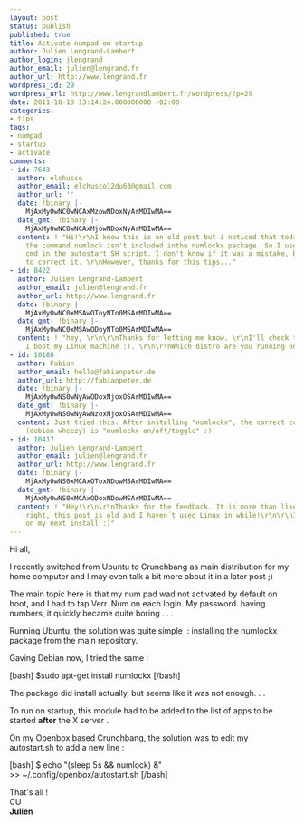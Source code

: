 ```yaml
---
layout: post
status: publish
published: true
title: Activate numpad on startup
author: Julien Lengrand-Lambert
author_login: jlengrand
author_email: julien@lengrand.fr
author_url: http://www.lengrand.fr
wordpress_id: 29
wordpress_url: http://www.lengrandlambert.fr/wordpress/?p=29
date: 2011-10-18 13:14:24.000000000 +02:00
categories:
- tips
tags:
- numpad
- startup
- activate
comments:
- id: 7643
  author: elchusco
  author_email: elchusco12du63@gmail.com
  author_url: ''
  date: !binary |-
    MjAxMy0wNC0wNCAxMzowNDoxNyArMDIwMA==
  date_gmt: !binary |-
    MjAxMy0wNC0wNCAxMjowNDoxNyArMDIwMA==
  content: ! "Hi!\r\nI know this is an old post but i noticed that today, april 2013,
    the command numlock isn't included inthe numlockx package. So I used the numlockx
    cmd in the autostart SH script. I don't know if it was a mistake, but i'd like
    to correct it. \r\nHowever, thanks for this tips..."
- id: 8422
  author: Julien Lengrand-Lambert
  author_email: julien@lengrand.fr
  author_url: http://www.lengrand.fr
  date: !binary |-
    MjAxMy0wNC0xMSAwOToyNTo0MSArMDIwMA==
  date_gmt: !binary |-
    MjAxMy0wNC0xMSAwODoyNTo0MSArMDIwMA==
  content: ! "hey, \r\n\r\nThanks for letting me know. \r\nI'll check that next time
    I boot my Linux machine :). \r\n\r\nWhich distro are you running on ?"
- id: 10188
  author: Fabian
  author_email: hello@fabianpeter.de
  author_url: http://fabianpeter.de
  date: !binary |-
    MjAxMy0wNS0wNyAwODoxNjoxOSArMDIwMA==
  date_gmt: !binary |-
    MjAxMy0wNS0wNyAwNzoxNjoxOSArMDIwMA==
  content: Just tried this. After installing "numlockx", the correct command on Crunchbang
    (debian wheezy) is "numlockx on/off/toggle" :)
- id: 10417
  author: Julien Lengrand-Lambert
  author_email: julien@lengrand.fr
  author_url: http://www.lengrand.fr
  date: !binary |-
    MjAxMy0wNS0xMCAxOToxNDowMSArMDIwMA==
  date_gmt: !binary |-
    MjAxMy0wNS0xMCAxODoxNDowMSArMDIwMA==
  content: ! "Hey!\r\n\r\nThanks for the feedback. It is more than likely that you´re
    right, this post is old and I haven´t used Linux in while!\r\n\r\nI´ll check that
    on my next install :)"
---
```

Hi all,

I recently switched from Ubuntu to Crunchbang as main distribution for my home computer and I may even talk a bit more about it in a later post ;)

The main topic here is that my num pad wad not activated by default on boot, and I had to tap Verr. Num on each login. My password  having numbers, it quickly became quite boring . . .

Running Ubuntu, the solution was quite simple  : installing the numlockx package from the main repository.

Gaving Debian now, I tried the same :

[bash]
$sudo apt-get install numlockx
[/bash]

The package did install actually, but seems like it was not enough. . .

To run on startup, this module had to be added to the list of apps to be started <strong>after</strong> the X server .

On my Openbox based Crunchbang, the solution was to edit my autostart.sh to add a new line :

[bash]
$ echo &quot;(sleep 5s &amp;&amp; numlock) &amp;&quot; \
&gt;&gt; ~/.config/openbox/autostart.sh
[/bash]

<div>That's all !</div>
<div>CU</div>
<div><strong>Julien</strong></div>
